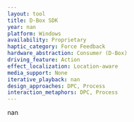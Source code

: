 ```yaml
---
layout: tool
title: D-Box SDK
year: nan
platform: Windows
availability: Proprietary
haptic_category: Force Feedback
hardware_abstraction: Consumer (D-Box)
driving_feature: Action
effect_localization: Location-aware
media_support: None
iterative_playback: nan
design_approaches: DPC, Process
interaction_metaphors: DPC, Process
---
```

nan